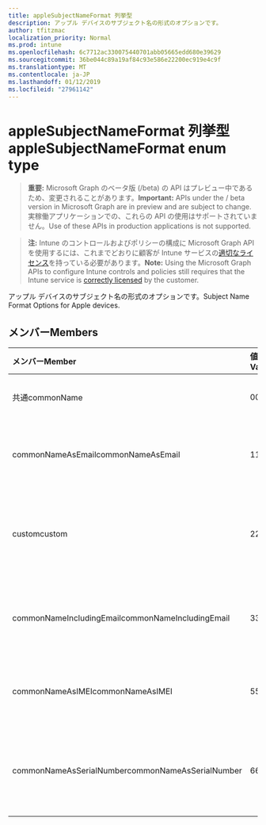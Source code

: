 ```yaml
---
title: appleSubjectNameFormat 列挙型
description: アップル デバイスのサブジェクト名の形式のオプションです。
author: tfitzmac
localization_priority: Normal
ms.prod: intune
ms.openlocfilehash: 6c7712ac330075440701abb05665edd680e39629
ms.sourcegitcommit: 36be044c89a19af84c93e586e22200ec919e4c9f
ms.translationtype: MT
ms.contentlocale: ja-JP
ms.lasthandoff: 01/12/2019
ms.locfileid: "27961142"
---
```

# <a name="applesubjectnameformat-enum-type"></a><span data-ttu-id="2a89d-103">appleSubjectNameFormat 列挙型</span><span class="sxs-lookup"><span data-stu-id="2a89d-103">appleSubjectNameFormat enum type</span></span>

> <span data-ttu-id="2a89d-104">**重要:** Microsoft Graph のベータ版 (/beta) の API はプレビュー中であるため、変更されることがあります。</span><span class="sxs-lookup"><span data-stu-id="2a89d-104">**Important:** APIs under the / beta version in Microsoft Graph are in preview and are subject to change.</span></span> <span data-ttu-id="2a89d-105">実稼働アプリケーションでの、これらの API の使用はサポートされていません。</span><span class="sxs-lookup"><span data-stu-id="2a89d-105">Use of these APIs in production applications is not supported.</span></span>

> <span data-ttu-id="2a89d-106">**注:** Intune のコントロールおよびポリシーの構成に Microsoft Graph API を使用するには、これまでどおりに顧客が Intune サービスの[適切なライセンス](https://go.microsoft.com/fwlink/?linkid=839381)を持っている必要があります。</span><span class="sxs-lookup"><span data-stu-id="2a89d-106">**Note:** Using the Microsoft Graph APIs to configure Intune controls and policies still requires that the Intune service is [correctly licensed](https://go.microsoft.com/fwlink/?linkid=839381) by the customer.</span></span>

<span data-ttu-id="2a89d-107">アップル デバイスのサブジェクト名の形式のオプションです。</span><span class="sxs-lookup"><span data-stu-id="2a89d-107">Subject Name Format Options for Apple devices.</span></span>
## <a name="members"></a><span data-ttu-id="2a89d-108">メンバー</span><span class="sxs-lookup"><span data-stu-id="2a89d-108">Members</span></span>
|<span data-ttu-id="2a89d-109">メンバー</span><span class="sxs-lookup"><span data-stu-id="2a89d-109">Member</span></span>|<span data-ttu-id="2a89d-110">値</span><span class="sxs-lookup"><span data-stu-id="2a89d-110">Value</span></span>|<span data-ttu-id="2a89d-111">説明</span><span class="sxs-lookup"><span data-stu-id="2a89d-111">Description</span></span>|
|:---|:---|:---|
|<span data-ttu-id="2a89d-112">共通</span><span class="sxs-lookup"><span data-stu-id="2a89d-112">commonName</span></span>|<span data-ttu-id="2a89d-113">0</span><span class="sxs-lookup"><span data-stu-id="2a89d-113">0</span></span>|<span data-ttu-id="2a89d-114">共通名です。</span><span class="sxs-lookup"><span data-stu-id="2a89d-114">Common name.</span></span>|
|<span data-ttu-id="2a89d-115">commonNameAsEmail</span><span class="sxs-lookup"><span data-stu-id="2a89d-115">commonNameAsEmail</span></span>|<span data-ttu-id="2a89d-116">1</span><span class="sxs-lookup"><span data-stu-id="2a89d-116">1</span></span>|<span data-ttu-id="2a89d-117">電子メールとの共通名です。</span><span class="sxs-lookup"><span data-stu-id="2a89d-117">Common name as email.</span></span>|
|<span data-ttu-id="2a89d-118">custom</span><span class="sxs-lookup"><span data-stu-id="2a89d-118">custom</span></span>|<span data-ttu-id="2a89d-119">2</span><span class="sxs-lookup"><span data-stu-id="2a89d-119">2</span></span>|<span data-ttu-id="2a89d-120">カスタムのサブジェクト名の形式です。</span><span class="sxs-lookup"><span data-stu-id="2a89d-120">Custom subject name format.</span></span>|
|<span data-ttu-id="2a89d-121">commonNameIncludingEmail</span><span class="sxs-lookup"><span data-stu-id="2a89d-121">commonNameIncludingEmail</span></span>|<span data-ttu-id="2a89d-122">3</span><span class="sxs-lookup"><span data-stu-id="2a89d-122">3</span></span>|<span data-ttu-id="2a89d-123">メールを含む共通の名前です。</span><span class="sxs-lookup"><span data-stu-id="2a89d-123">Common Name Including Email.</span></span>|
|<span data-ttu-id="2a89d-124">commonNameAsIMEI</span><span class="sxs-lookup"><span data-stu-id="2a89d-124">commonNameAsIMEI</span></span>|<span data-ttu-id="2a89d-125">5</span><span class="sxs-lookup"><span data-stu-id="2a89d-125">5</span></span>|<span data-ttu-id="2a89d-126">IMEI として共通の名前です。</span><span class="sxs-lookup"><span data-stu-id="2a89d-126">Common Name As IMEI.</span></span>|
|<span data-ttu-id="2a89d-127">commonNameAsSerialNumber</span><span class="sxs-lookup"><span data-stu-id="2a89d-127">commonNameAsSerialNumber</span></span>|<span data-ttu-id="2a89d-128">6</span><span class="sxs-lookup"><span data-stu-id="2a89d-128">6</span></span>|<span data-ttu-id="2a89d-129">シリアル番号として共通の名前です。</span><span class="sxs-lookup"><span data-stu-id="2a89d-129">Common Name As Serial Number.</span></span>|





